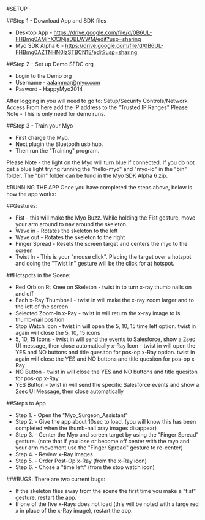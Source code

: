 #SETUP

##Step 1 - Download App and SDK files
- Desktop App - https://drive.google.com/file/d/0B6UL-FHBmg0AMjhXX3NjaDBLWWM/edit?usp=sharing 
- Myo SDK Alpha 6 - https://drive.google.com/file/d/0B6UL-FHBmg0AZTNHN0lzSTBCN1E/edit?usp=sharing

##Step 2 - Set up Demo SFDC org
- Login to the Demo org
- Username - aalammar@myo.com
- Pasword - HappyMyo2014

After logging in you will need to go to: Setup/Security Controls/Network Access
From here add the IP address to the "Trusted IP Ranges"
Please Note - This is only need for demo runs.

##Step 3 - Train your Myo
- First charge the Myo.
- Next plugin the Bluetooth usb hub.  
- Then run the "Training" program.

Please Note - the light on the Myo will turn blue if connected.  If you do not get a blue light trying running the "hello-myo" and "myo-id" in the "bin" folder.  The "bin" folder can be fund in the Myo SDK Alpha 6 zip.

#RUNNING THE APP
Once you have completed the steps above, below is how the app works:

##Gestures:
- Fist - this will make the Myo Buzz.  While holding the Fist gesture, move your arm around to nav around the skeleton.  
- Wave in - Rotates the skeleton to the left
- Wave out - Rotates the skeleton to the right
- Finger Spread - Resets the screen target and centers the myo to the screen
- Twist In - This is your "mouse click". Placing the target over a hotspot and doing the "Twist In" gesture will be the click for at hotspot.

##Hotspots in the Scene:
- Red Orb on Rt Knee on Skeleton - twist in to turn x-ray thumb nails on and off
- Each x-Ray Thumbnail - twist in will make the x-ray zoom larger and to the left of the screen
- Selected Zoom-In x-Ray - twist in will return the x-ray image to is thumb-nail position
- Stop Watch Icon - twist in will open the 5, 10, 15 time left option.  twist in again will close the 5, 10, 15 icons
- 5, 10, 15 Icons - twist in will send the events to Salesforce, show a 2sec UI message, then close automatically
x-Ray Icon - twist in will open the YES and NO buttons and title quesiton for pos-op x-Ray option.  twist in again will close the YES and NO buttons and title quesiton for pos-op x-Ray
- NO Button - twist in will close the YES and NO buttons and title quesiton for pos-op x-Ray
- YES Button - twist in will send the specific Salesforce events and show a 2sec UI Message, then close automatically

##Steps to App
- Step 1. - Open the "Myo_Surgeon_Assistant"
- Step 2. - Give the app about 10sec to load.  (you will know this has been completed when the thumb-nail xray images disappear)
- Step 3. - Center the Myo and screen target by using the "Finger Spread" gesture.  (note that if you lose or become off center with the myo and your arm movement use the "Finger Spread" gesture to re-center)
- Step 4. - Review x-Ray images
- Step 5. - Order Post-Op x-Ray (from the x-Ray icon)
- Step 6. - Chose a "time left" (from the stop watch icon)

###BUGS:
There are two current bugs:

- If the skeleton flies away from the scene the first time you make a "fist" gesture, restart the app.
- If one of the five x-Rays does not load (this will be noted with a large red x in place of the x-Ray image), restart the app.

